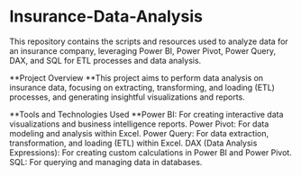 # Insurance-Data-Analysis
This repository contains the scripts and resources used to analyze data for an insurance company, leveraging Power BI, Power Pivot, Power Query, DAX, and SQL for ETL processes and data analysis.

**Project Overview
**This project aims to perform data analysis on insurance data, focusing on extracting, transforming, and loading (ETL) processes, and generating insightful visualizations and reports.

**Tools and Technologies Used
**Power BI: For creating interactive data visualizations and business intelligence reports.
Power Pivot: For data modeling and analysis within Excel.
Power Query: For data extraction, transformation, and loading (ETL) within Excel.
DAX (Data Analysis Expressions): For creating custom calculations in Power BI and Power Pivot.
SQL: For querying and managing data in databases.
